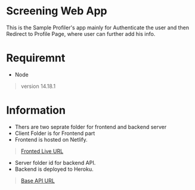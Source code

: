 # Screening Web App
This is the Sample Profiler's app mainly for Authenticate the user and then Redirect to Profile Page, where user can further add his info.

# Requiremnt 
* Node
 > version 14.18.1


# Information

- Thers are two seprate folder for frontend and backend server
- Client Folder is for Frontend part
- Frontend is hosted on Netlify.
> [Fronted Live URL](https://the-awesome-saifishaddil-site.netlify.app/)

- Server folder id for backend API.
- Backend is deployed to Heroku.
> [Base API URL](https://profilersapp.herokuapp.com/api) 







